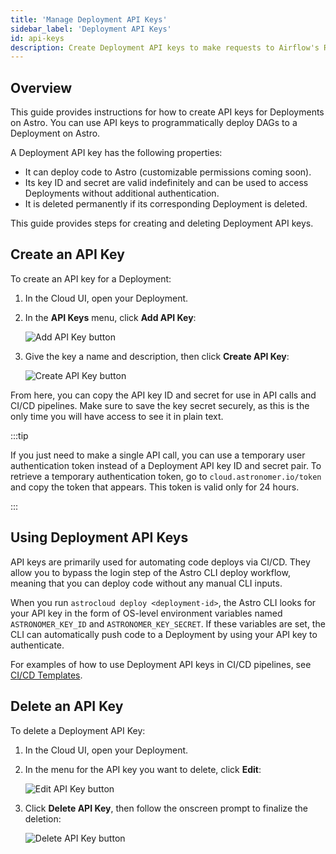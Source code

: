 ```yaml
---
title: 'Manage Deployment API Keys'
sidebar_label: 'Deployment API Keys'
id: api-keys
description: Create Deployment API keys to make requests to Airflow's REST API and set up a CI/CD pipeline.
---
```


## Overview

This guide provides instructions for how to create API keys for Deployments on Astro. You can use API keys to programmatically deploy DAGs to a Deployment on Astro.

A Deployment API key has the following properties:

- It can deploy code to Astro (customizable permissions coming soon).
- Its key ID and secret are valid indefinitely and can be used to access Deployments without additional authentication.
- It is deleted permanently if its corresponding Deployment is deleted.

This guide provides steps for creating and deleting Deployment API keys.

## Create an API Key

To create an API key for a Deployment:

1. In the Cloud UI, open your Deployment.
2. In the **API Keys** menu, click **Add API Key**:

    <div class="text--center">
      <img src="/img/docs/add-api-key.png" alt="Add API Key button" />
    </div>

3. Give the key a name and description, then click **Create API Key**:

    <div class="text--center">
      <img src="/img/docs/create-api-key.png" alt="Create API Key button" />
    </div>

From here, you can copy the API key ID and secret for use in API calls and CI/CD pipelines. Make sure to save the key secret securely, as this is the only time you will have access to see it in plain text.

:::tip

If you just need to make a single API call, you can use a temporary user authentication token instead of a Deployment API key ID and secret pair. To retrieve a temporary authentication token, go to `cloud.astronomer.io/token` and copy the token that appears. This token is valid only for 24 hours.

:::

## Using Deployment API Keys

API keys are primarily used for automating code deploys via CI/CD. They allow you to bypass the login step of the Astro CLI deploy workflow, meaning that you can deploy code without any manual CLI inputs.

When you run `astrocloud deploy <deployment-id>`, the Astro CLI looks for your API key in the form of OS-level environment variables named `ASTRONOMER_KEY_ID` and `ASTRONOMER_KEY_SECRET`. If these variables are set, the CLI can automatically push code to a Deployment by using your API key to authenticate.

For examples of how to use Deployment API keys in CI/CD pipelines, see [CI/CD Templates](ci-cd.md#cicd-templates).

## Delete an API Key

To delete a Deployment API Key:

1. In the Cloud UI, open your Deployment.
2. In the menu for the API key you want to delete, click **Edit**:

    <div class="text--center">
      <img src="/img/docs/edit-api-key.png" alt="Edit API Key button" />
    </div>

3. Click **Delete API Key**, then follow the onscreen prompt to finalize the deletion:

    <div class="text--center">
      <img src="/img/docs/delete-api-key.png" alt="Delete API Key button" />
    </div>
